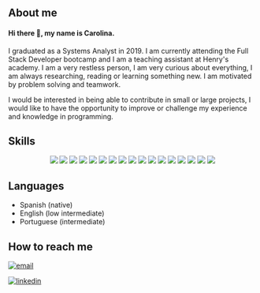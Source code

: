 ## About me

#### Hi there 👋, my name is Carolina.
I graduated as a Systems Analyst in 2019. I am currently attending the Full Stack Developer bootcamp and I am a teaching assistant at Henry's academy. I am a very restless person, I am very curious about everything, I am always researching, reading or learning something new. I am motivated by problem solving and teamwork.

I would be interested in being able to contribute in small or large projects, I would like to have the opportunity to improve or challenge my experience and knowledge in programming.


## Skills
<p align="center">
<img src ="https://img.shields.io/badge/-HTML5-E34F26?style=flat&logo=html5&logoColor=white"> 
<img src = "https://img.shields.io/badge/-CSS3-1572B6?style=flat&logo=css3&logoColor=white">
<img src="https://img.shields.io/badge/-Scss-CC6699?style=flat&logo=sass&logoColor=white">
<img src="https://img.shields.io/badge/-Bootstrap-563D7C?style=flat&logo=bootstrap&logoColor=white">
<img src="https://img.shields.io/badge/-MaterialUI-F2F2F2?style=flat&logo=materialui&logoColor=563D7C">
<img src="https://img.shields.io/badge/-JavaScript-eed718?style=flat&logo=javascript&logoColor=ffffff">
<img src="https://img.shields.io/badge/-React.js-000000?style=flat&logo=react&logoColor=00c8ff">
<img src="https://img.shields.io/badge/-Redux-5E4194?style=flat&logo=redux&logoColor=FFFFFF">
<img src="https://img.shields.io/badge/-Node.js-3C873A?style=flat&logo=Node.js&logoColor=white">
<img src="https://img.shields.io/badge/-Express-787878?style=flat&logo=express">
<img src="https://img.shields.io/badge/-Sequelize-1572B6?style=flat&logo=sequelize&logoColor=FFFFFF">
<img src="https://img.shields.io/badge/-PostgreSQL-326590?style=flat&logo=postgresql&logoColor=FFFFFF">
  <img src="https://img.shields.io/badge/-SQL Server-FDFDFD?style=flat&logo=microsoftsqlserver&logoColor=A5292E">
<img src="https://img.shields.io/badge/-Mongoose-880000?style=flat">
<img src="https://img.shields.io/badge/MongoDB-C9DDCA?style=flat&logo=mongodb">
<img src="http://img.shields.io/badge/-Git-F1502F?style=flat&logo=git&logoColor=FFFFFF">
<img src="http://img.shields.io/badge/-Github-000000?style=flat&logo=github&logoColor=FFFFFF">
</p>

## Languages

- Spanish (native)
- English (low intermediate)
- Portuguese (intermediate)


## How to reach me

[<img src='https://img.shields.io/badge/Email-Carolina%20Arce-blue' alt='email'>](mailto:c-n-a@outlook.com) 

[<img src='https://img.shields.io/badge/--linkedin?label=LinkedIn&logo=LinkedIn&style=social' alt='linkedin'>](https://www.linkedin.com/in/carolinanarce/)  

<!--
**cna-cmd/cna-cmd** is a ✨ _special_ ✨ repository because its `README.md` (this file) appears on your GitHub profile.

Here are some ideas to get you started:

- 🔭 I’m currently working on ...
- 🌱 I’m currently learning ...
- 👯 I’m looking to collaborate on ...
- 🤔 I’m looking for help with ...
- 💬 Ask me about ...
- 📫 How to reach me: ...
- 😄 Pronouns: ...
- ⚡ Fun fact: ...
-->
